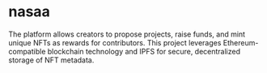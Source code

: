 # nasaa
The platform allows creators to propose projects, raise funds, and mint unique NFTs as rewards for contributors. This project leverages Ethereum-compatible blockchain technology and IPFS for secure, decentralized storage of NFT metadata.
